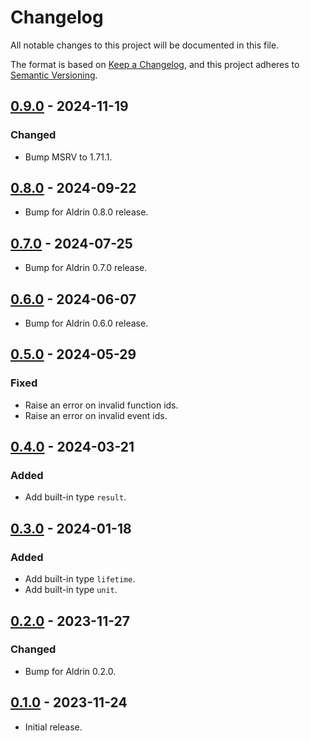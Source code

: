 # Changelog

All notable changes to this project will be documented in this file.

The format is based on [Keep a Changelog](https://keepachangelog.com/en/1.0.0/),
and this project adheres to [Semantic Versioning](https://semver.org/spec/v2.0.0.html).

## [0.9.0] - 2024-11-19

### Changed

- Bump MSRV to 1.71.1.

## [0.8.0] - 2024-09-22

- Bump for Aldrin 0.8.0 release.

## [0.7.0] - 2024-07-25

- Bump for Aldrin 0.7.0 release.

## [0.6.0] - 2024-06-07

- Bump for Aldrin 0.6.0 release.

## [0.5.0] - 2024-05-29

### Fixed

- Raise an error on invalid function ids.
- Raise an error on invalid event ids.

## [0.4.0] - 2024-03-21

### Added

- Add built-in type `result`.

## [0.3.0] - 2024-01-18

### Added

- Add built-in type `lifetime`.
- Add built-in type `unit`.

## [0.2.0] - 2023-11-27

### Changed

- Bump for Aldrin 0.2.0.

## [0.1.0] - 2023-11-24

- Initial release.

[0.9.0]: https://github.com/dennis-hamester/aldrin/releases/tag/aldrin-parser-0.9.0
[0.8.0]: https://github.com/dennis-hamester/aldrin/releases/tag/aldrin-parser-0.8.0
[0.7.0]: https://github.com/dennis-hamester/aldrin/releases/tag/aldrin-parser-0.7.0
[0.6.0]: https://github.com/dennis-hamester/aldrin/releases/tag/aldrin-parser-0.6.0
[0.5.0]: https://github.com/dennis-hamester/aldrin/releases/tag/aldrin-parser-0.5.0
[0.4.0]: https://github.com/dennis-hamester/aldrin/releases/tag/aldrin-parser-0.4.0
[0.3.0]: https://github.com/dennis-hamester/aldrin/releases/tag/aldrin-parser-0.3.0
[0.2.0]: https://github.com/dennis-hamester/aldrin/releases/tag/aldrin-parser-0.2.0
[0.1.0]: https://github.com/dennis-hamester/aldrin/releases/tag/aldrin-parser-0.1.0
